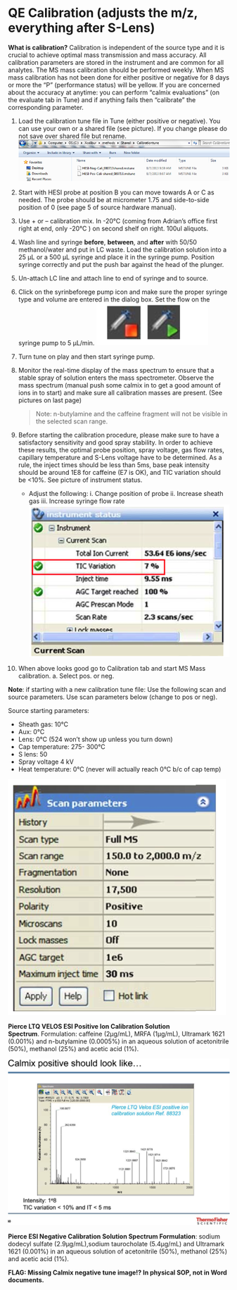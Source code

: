 # QE Calibration (adjusts the m/z, everything after S-Lens)

**What is calibration?** Calibration is independent of the source type and it is crucial to achieve optimal mass transmission and mass accuracy. All calibration parameters are stored in the instrument and are common for all analytes. The MS mass calibration should be performed weekly. When MS mass calibration has not been done for either positive or negative for 8 days or more the “P” (performance status) will be yellow. If you are concerned about the accuracy at anytime: you can perform “calmix evaluations” (on the evaluate tab in Tune) and if anything fails then “calibrate” the corresponding parameter. 

1. Load the calibration tune file in Tune (either positive or negative). You can use your own or a shared file (see picture). If you change please do not save over shared file but rename. 
![](/images/QE_calibration-image01.png)

2. Start with HESI probe at position B you can move towards A or C as needed. The probe should be at micrometer 1.75 and side-to-side position of 0 (see page 5 of source hardware manual).
    
3. Use + or – calibration mix. In -20°C (coming from Adrian’s office first right at end, only -20°C ) on second shelf on right.  100ul aliquots. 
    
4. Wash line and syringe **before**, **between**, and **after** with 50/50 methanol/water and put in LC waste. Load the calibration solution into a 25 μL or a 500 μL syringe and place it in the syringe pump. Position syringe correctly and put the push bar against the head of the plunger. 
    
5. Un-attach LC line and attach line to end of syringe and to source. 
    
6. Click on the syrinbeforege pump icon and make sure the proper syringe type and volume are entered in the dialog box. Set the flow on the syringe pump to 5 μL/min. 
![](/images/QE_calibration-image02.png)

7. Turn tune on play and then start syringe pump. 

8. Monitor the real-time display of the mass spectrum to ensure that a stable spray of solution enters the mass spectrometer. Observe the mass spectrum (manual push some calmix in to get a good amount of ions in to start) and make sure all calibration masses are present. (See pictures on last page) 
    > Note: n-butylamine and the caffeine fragment will not be visible in the selected scan range. 
 
9. Before starting the calibration procedure, please make sure to have a satisfactory sensitivity and good spray stability. In order to achieve these results, the optimal probe position, spray voltage, gas flow rates, capillary temperature and S-Lens voltage have to be determined. As a rule, the inject times should be less than 5ms, base peak intensity should be around 1E8 for caffeine (E7 is OK), and TIC variation should be <10%. See picture of instrument status.
    * Adjust the following:
            i. Change position of probe 
            ii. Increase sheath gas 
            iii. Increase syringe flow rate
![](/images/QE_calibration-image03.png)

10. When above looks good go to Calibration tab and start MS Mass calibration.
        a. Select pos. or neg. 

**Note**: if starting with a new calibration tune file: Use the following scan and source parameters. Use scan parameters below (change to pos or neg).

Source starting parameters:
* Sheath gas: 10°C
* Aux: 0°C
* Lens: 0°C   (524 won’t show up unless you turn down) 
* Cap temperature:  275- 300°C
* S lens: 50
* Spray voltage 4 kV 
* Heat temperature: 0°C (never will actually reach 0°C b/c of cap temp) 

![](/images/QE_calibration-image05.png)

**Pierce LTQ VELOS ESI Positive Ion Calibration Solution Spectrum**. Formulation: caffeine (2µg/mL), MRFA (1µg/mL), Ultramark 1621 (0.001%) and n-butylamine (0.0005%) in an aqueous solution of acetonitrile (50%), methanol (25%) and acetic acid (1%).

![](/images/QE_calibration-image04.png)

**Pierce ESI Negative Calibration Solution Spectrum Formulation**: sodium dodecyl sulfate (2.9µg/mL),sodium taurocholate (5.4µg/mL) and Ultramark 1621 (0.001%) in an aqueous solution of acetonitrile (50%), methanol (25%) and acetic acid (1%).

**FLAG: Missing Calmix negative tune image!? In physical SOP, not in Word documents.**